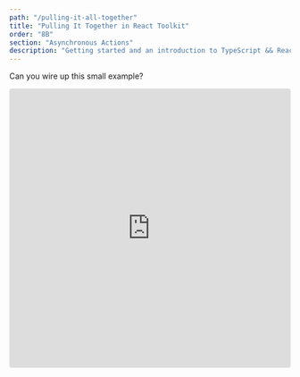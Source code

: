 ```yaml
---
path: "/pulling-it-all-together"
title: "Pulling It Together in React Toolkit"
order: "8B"
section: "Asynchronous Actions"
description: "Getting started and an introduction to TypeScript && React Workshop"
---
```


Can you wire up this small example?

<iframe src="https://codesandbox.io/embed/el5of?fontsize=14&hidenavigation=1&theme=dark"
     style="width:100%; height:500px; border:0; border-radius: 4px; overflow:hidden;"
     title="chores-redux"
     allow="accelerometer; ambient-light-sensor; camera; encrypted-media; geolocation; gyroscope; hid; microphone; midi; payment; usb; vr; xr-spatial-tracking"
     sandbox="allow-forms allow-modals allow-popups allow-presentation allow-same-origin allow-scripts"
   ></iframe>
